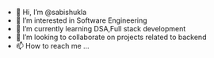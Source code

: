- 👋 Hi, I’m @sabishukla
- 👀 I’m interested in Software Engineering
- 🌱 I’m currently learning DSA,Full stack development
- 💞️ I’m looking to collaborate on projects related to backend
- 📫 How to reach me ...

<!---
sabishukla/sabishukla is a ✨ special ✨ repository because its `README.md` (this file) appears on your GitHub profile.
You can click the Preview link to take a look at your changes.
--->
